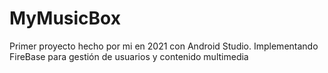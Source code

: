 # MyMusicBox
 Primer proyecto hecho por mi en 2021 con Android Studio.  Implementando FireBase para gestión de usuarios y contenido multimedia
